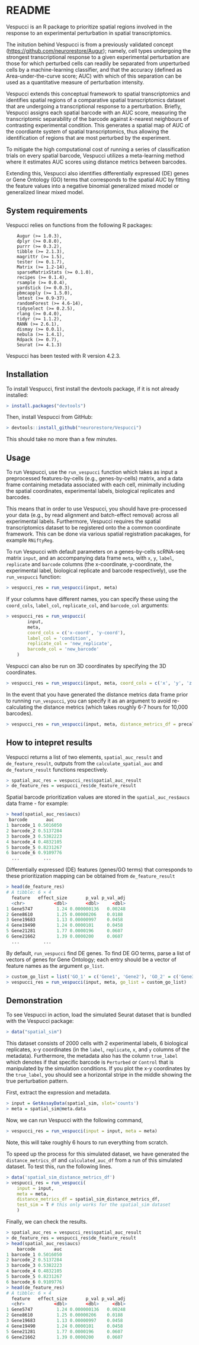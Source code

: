 # README

Vespucci is an R package to prioritize spatial regions involved in the response to an experimental perturbation in spatial transcriptomics. 

The initution behind Vespucci is from a previously validated concept (https://github.com/neurorestore/Augur); namely, cell types undergoing the strongest transcriptional response to a given experimental perturbation are those for which perturbed cells can readily be separated from unperturbed cells by a machine-learning classifier, and that the accuracy (defined as Area-under-the-curve score; AUC) with which of this separation can be used as a quantitative measure of perturbation intensity. 

Vespucci extends this conceptual framework to spatial transcriptomics and identifies spatial regions of a comparative spatial transcriptomics dataset that are undergoing a transcriptional response to a perturbation. Briefly, Vespucci assigns each spatial barcode with an AUC score, measuring the transcriptomic separability of the barcode against *k*-nearest neighbours of contrasting experimental condition. This generates a spatial map of AUC of the coordiante system of spatial transcriptomics, thus allowing the identification of regions that are most perturbed by the experiment.

To mitigate the high computational cost of running a series of classification trials on every spatial barcode, Vespucci utilizes a meta-learning method where it estimates AUC scores using distance metrics between barcodes.  

Extending this, Vespucci also identifies differentially expressed (DE) genes or Gene Ontology (GO) terms that corresponds to the spatial AUC by fitting the feature values into a negative binomial generalized mixed model or generalized linear mixed model. 

## System requirements

Vespucci relies on functions from the following R packages:

```
	Augur (>= 1.0.3),
	dplyr (>= 0.8.0),
	purrr (>= 0.3.2),
	tibble (>= 2.1.3),
	magrittr (>= 1.5),
	tester (>= 0.1.7),
	Matrix (>= 1.2-14),
	sparseMatrixStats (>= 0.1.0),
	recipes (>= 0.1.4),
	rsample (>= 0.0.4),
	yardstick (>= 0.0.3),
	pbmcapply (>= 1.5.0),
	lmtest (>= 0.9-37),
	randomForest (>= 4.6-14),
	tidyselect (>= 0.2.5),
	rlang (>= 0.4.0),
	tidyr (>= 1.1.2),
	RANN (>= 2.6.1),
	dismay (>= 0.0.1),
	nebula (>= 1.4.1),
	Rdpack (>= 0.7),
	Seurat (>= 4.1.3)
```

Vespucci has been tested with R version 4.2.3.

## Installation

To install Vespucci, first install the devtools package, if it is not already installed: 

```r
> install.packages("devtools") 
```

Then, install Vespucci from GitHub: 

```r
> devtools::install_github("neurorestore/Vespucci")
```

This should take no more than a few minutes. 

## Usage

To run Vespucci, use the `run_vespucci` function which takes as input a preprocessed features-by-cells (e.g., genes-by-cells) matrix, and a data frame containing metadata associated with each cell, minimally including the spatial coordinates, experimental labels, biological replicates and barcodes.

This means that in order to use Vespucci, you should have pre-processed your data (e.g., by read alignment and batch-effect removal) across all experimental labels. 
Furthermore, Vespucci requires the spatial transcriptomics dataset to be registered onto the a common coordinate framework. This can be done via various spatial registration pacakages, for example `RNiftyReg`. 

To run Vespucci with default parameters on a genes-by-cells scRNA-seq matrix `input`, and an accompanying data frame `meta`, with `x`, `y`, `label`, `replicate` and `barcode` columns (the x-coordinate, y-coordinate, the experimental label, biological replicate and barcode respectively), use the `run_vespucci` function:

```r
> vespucci_res = run_vespucci(input, meta)
```

If your columns have different names, you can specify these using the `coord_cols`, `label_col`, `replicate_col`, and `barcode_col` arguments:

```r
> vespucci_res = run_vespucci(
		input, 
		meta, 
		coord_cols = c('x-coord', 'y-coord'),
		label_col = 'condition', 
		replicate_col = 'new_replicate', 
		barcode_col = 'new_barcode'
	)
```

Vespucci can also be run on 3D coordinates by specifying the 3D coordinates.

```r
> vespucci_res = run_vespucci(input, meta, coord_cols = c('x', 'y', 'z'))
```

In the event that you have generated the distance metrics data frame prior to running `run_vespucci`, you can specify it as an argument to avoid re-calculating the distance metrics (which takes roughly 6-7 hours for 10,000 barcodes).

```r
> vespucci_res = run_vespucci(input, meta, distance_metrics_df = precalculated_distance_metrics_df)
```


## How to intepret results

Vespucci returns a list of two elements, `spatial_auc_result` and `de_feature_result`, outputs from the `calculate_spatial_auc` and `de_feature_result` functions respectively. 

```r
> spatial_auc_res = vespucci_res$spatial_auc_result
> de_feature_res = vespucci_res$de_feature_result
```

Spatial barcode prioritization values are stored in the `spatial_auc_res$aucs` data frame - for example:

```r
> head(spatial_auc_res$aucs)
 barcode       auc
1 barcode_1 0.5016050
2 barcode_2 0.5137284
3 barcode_3 0.5382223
4 barcode_4 0.4832105
5 barcode_5 0.8231267
6 barcode_6 0.9109776
  ...         ...
```

Differentially expressed (DE) features (genes/GO terms) that corresponds to these prioritization mapping can be obtained from `de_feature_result`

```r
> head(de_feature_res)
# A tibble: 6 × 4
  feature   effect_size       p_val p_val_adj
  <chr>           <dbl>       <dbl>     <dbl>
1 Gene5747         1.24 0.000000136   0.00248
2 Gene8610         1.25 0.00000206    0.0188 
3 Gene19683        1.13 0.00000997    0.0458 
4 Gene19490        1.24 0.0000101     0.0458 
5 Gene21281        1.77 0.0000196     0.0607 
6 Gene21662        1.39 0.0000200     0.0607
  ...         ...
```

By default, `run_vespucci` find DE genes. To find DE GO terms, parse a list of vectors of genes for Gene Ontology; each entry should be a vector of feature names as the argument `go_list`.

```r
> custom_go_list = list('GO_1' = c('Gene1', 'Gene2'), 'GO_2' = c('Gene3', 'Gene4'))
> vespucci_res = run_vespucci(input, meta, go_list = custom_go_list)
```


## Demonstration

To see Vespucci in action, load the simulated Seurat dataset that is bundled with the Vespucci package:

```r
> data("spatial_sim")
```

This dataset consists of 2000 cells with 2 experimental labels, 6 biological replicates, x-y coordinates (in the `label`, `replicate`, `x`, and `y` columns of the metadata). Furthermore, the metadata also has the column `true_label` which denotes if that specific barcode is `Perturbed` or `Control` that is manipulated by the simulation conditions. If you plot the x-y coordinates by the `true_label`, you should see a horizontal stripe in the middle showing the true perturbation pattern.

First, extract the expression and metadata.
```r
> input = GetAssayData(spatial_sim, slot='counts')
> meta = spatial_sim@meta.data
```

Now, we can run Vespucci with the following command,

```r
> vespucci_res = run_vespucci(input = input, meta = meta)
```
Note, this will take roughly 6 hours to run everything from scratch.

To speed up the process for this simulated dataset, we have generated the `distance_metrics_df` and `calculated_auc_df` from a run of this simulated dataset. To test this, run the following lines.

```r
> data('spatial_sim_distance_metrics_df')
> vespucci_res = run_vespucci(
    input = input,
    meta = meta,
    distance_metrics_df = spatial_sim_distance_metrics_df,
    test_sim = T # this only works for the spatial_sim dataset
	)
```

Finally, we can check the results.

```r
> spatial_auc_res = vespucci_res$spatial_auc_result
> de_feature_res = vespucci_res$de_feature_result
> head(spatial_auc_res$aucs)
    barcode       auc
1 barcode_1 0.5016050
2 barcode_2 0.5137284
3 barcode_3 0.5382223
4 barcode_4 0.4832105
5 barcode_5 0.8231267
6 barcode_6 0.9109776
> head(de_feature_res)
# A tibble: 6 × 4
  feature   effect_size       p_val p_val_adj
  <chr>           <dbl>       <dbl>     <dbl>
1 Gene5747         1.24 0.000000136   0.00248
2 Gene8610         1.25 0.00000206    0.0188 
3 Gene19683        1.13 0.00000997    0.0458 
4 Gene19490        1.24 0.0000101     0.0458 
5 Gene21281        1.77 0.0000196     0.0607 
6 Gene21662        1.39 0.0000200     0.0607 
```